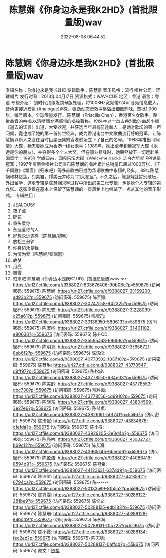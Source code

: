 ﻿---
title: 陈慧娴《你身边永是我K2HD》(首批限量版)wav
date: 2022-08-08 06:44:52
categories: WAV车载音乐、镜像
tags: 华语中文
---
# 陈慧娴《你身边永是我K2HD》(首批限量版)wav

专辑名称：你身边永是我 K2HD
专辑歌手：陈慧娴
音乐风格：流行
唱片公司：环球唱片
发行时间：2013年04月17日
资源格式：WAV+CUE
地区：香港
语言：粤语
专辑介绍：
划时代顶级发烧母版处理，将100KHz宽频带/24bit音频信息载入，音色更接近模拟
(Analogue)声效。强劲动态音效中横溢出细致韵味，首批1,000张，编号版本，全球限量发行。
陈慧娴（Priscilla
Chan），香港著名女歌手，略带鼻音的吟唱,以清晰而充满感情的唱腔著称。1984年以一首古典别致的幽怨小调《逝去的诺言》出道，大受欢迎，并获选当年最有前途新人；是她对歌坛的第一声问候，竟也成了她的第一首传世经典，成为香港电台中文歌曲流行榜的冠军，让陈慧娴以新人之姿在当时巨星云集的香港歌坛立下了自己的名号。“1988年推出《娴情》大碟，标志着她成为香港一线女歌手；1989年，推出全年销量冠军大碟《永远是你的朋友》，并夺得多个个人大奖，但在事业巅峰时，她毅然放下一切远赴美国留学；1995年学成归来，回归乐坛大碟《Welcome
back》连夺六星期IFPI销量冠军；1997年宝丽金唱片公司宣布陈慧娴的唱片累计总销量已超过1000万张，《千千阕歌》《飘雪》《归来吧》等多首歌曲已成为华语歌曲中永恒的经典。
89年陈慧娴和林忆莲，刘美君，邝美云并称为“四大花旦”。不久之后，陈慧娴就暂别歌坛，外出留学，这张专辑是陈慧娴求学过程中所出的第二张专辑，也是她个人专辑的第九张。这张专辑在基本上保留了陈慧娴的一贯风格上也尝试了一点点其他的音乐形式。
专辑曲目：
01. JEALOUSY
02. 夜了点
03. 碎花
04. 重头爱你
05. 永远爱你的人
06. 好想永远这样（陈慧娴/黎明）
07. 放松三分钟
08. 你身边永是我
09. 为情为爱（陈慧娴/黎瑞恩）
10. 故梦
11. 月亮
12. 飘雪
13. 归来吧
陈慧娴《你身边永是我K2HD》(首批限量版)wav.rar: https://url27.ctfile.com/f/9388027-633676406-90b06e?p=559675
(访问密码: 559675)
陈慧娴: https://url27.ctfile.com/d/9388027-30169200-ad93b2?p=559675
(访问密码: 559675)
陈百强: https://url27.ctfile.com/d/9388027-30247558-942325?p=559675
(访问密码: 559675)
陈思安: https://url27.ctfile.com/d/9388027-31228099-c25a61?p=559675
(访问密码: 559675)
陈奕迅: https://url27.ctfile.com/d/9388027-33136950-589613?p=559675
(访问密码: 559675)
陈淑桦: https://url27.ctfile.com/d/9388027-34401102-e80630?p=559675
(访问密码: 559675)
陈升CD: https://url27.ctfile.com/d/9388027-35595468-69606a?p=559675
(访问密码: 559675)
陈明真: https://url27.ctfile.com/d/9388027-35656721-8eb6f2?p=559675
(访问密码: 559675)
陈洁仪: https://url27.ctfile.com/d/9388027-43778502-f33716?p=559675
(访问密码: 559675)
陈慧琳: https://url27.ctfile.com/d/9388027-43778547-d9ff97?p=559675
(访问密码: 559675)
陈松龄: https://url27.ctfile.com/d/9388027-43778550-634e03?p=559675
(访问密码: 559675)
陈美龄: https://url27.ctfile.com/d/9388027-43778553-dbc730?p=559675
(访问密码: 559675)
陈秋霞: https://url27.ctfile.com/d/9388027-43778556-cd9910?p=559675
(访问密码: 559675)
陈晓东: https://url27.ctfile.com/d/9388027-43804599-3e27e6?p=559675
(访问密码: 559675)
陈绮贞: https://url27.ctfile.com/d/9388027-43829161-b0f7d1?p=559675
(访问密码: 559675)
陈珊妮: https://url27.ctfile.com/d/9388027-43834678-c1efda?p=559675
(访问密码: 559675)
陈小春: https://url27.ctfile.com/d/9388027-43929805-3e3d4b?p=559675
(访问密码: 559675)
陈亮吟: https://url27.ctfile.com/d/9388027-43932721-b69c12?p=559675
(访问密码: 559675)
陈艾湄: https://url27.ctfile.com/d/9388027-43965645-6bedd6?p=559675
(访问密码: 559675)
陈盈洁: https://url27.ctfile.com/d/9388027-44086418-8594d9?p=559675
(访问密码: 559675)
陈冠希: https://url27.ctfile.com/d/9388027-44123631-637dd9?p=559675
(访问密码: 559675)
陈洁灵: https://url27.ctfile.com/d/9388027-44135921-6794ca?p=559675
(访问密码: 559675)
陈------: https://url27.ctfile.com/d/9388027-50133589-8fb5a2?p=559675
(访问密码: 559675)
陈秀雯: https://url27.ctfile.com/d/9388027-50288122-281be9?p=559675
(访问密码: 559675)
陈忆文: https://url27.ctfile.com/d/9388027-50288125-edb183?p=559675
(访问密码: 559675)
陈慧珊: https://url27.ctfile.com/d/9388027-50288128-e8bc49?p=559675
(访问密码: 559675)
陈永淘: https://url27.ctfile.com/d/9388027-50288131-f0b725?p=559675
(访问密码: 559675)
陈小霞: https://url27.ctfile.com/d/9388027-50288134-fec2ed?p=559675
(访问密码: 559675)
陈志朋: https://url27.ctfile.com/d/9388027-50288137-0affdd?p=559675
(访问密码: 559675)
原文：[链接](https://blog.sina.com.cn/s/blog_1647c7e7601030yrb.html)